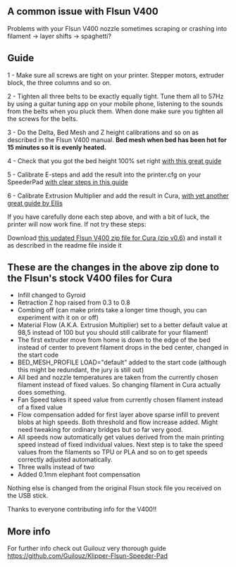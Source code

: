 ## A common issue with Flsun V400  
  
Problems with your Flsun V400 nozzle sometimes scraping or crashing into filament -&gt; layer shifts -&gt; spaghetti?

  
## Guide

1 - Make sure all screws are tight on your printer. Stepper motors, extruder block, the three columns and so on. 

2 - Tighten all three belts to be exactly equally tight. Tune them all to 57Hz by using a guitar tuning app on your mobile phone, listening to the sounds from the belts when you pluck them. When done make sure you tighten all the screws for the belts.  
    
3 - Do the Delta, Bed Mesh and Z height calibrations and so on as described in the Flsun V400 manual. **Bed mesh when bed has been hot for 15 minutes so it is evenly heated.**  

4 - Check that you got the bed height 100% set right <a href="https://ellis3dp.com/Print-Tuning-Guide/articles/first_layer_squish.html">with this great guide</a>  

5 - Calibrate E-steps and add the result into the printer.cfg on your SpeederPad <a href="https://ellis3dp.com/Print-Tuning-Guide/articles/extruder_calibration.html"> with clear steps in this guide</a>   

6 - Calibrate Extrusion Multiplier and add the result in Cura, <a href=https://ellis3dp.com/Print-Tuning-Guide/articles/extrusion_multiplier.html>with yet another great guide by Ellis</a>  
  
If you have carefully done each step above, and with a bit of luck, the printer will now work fine. If not try these steps:

Download <a href="Updated%20config%20for%20Cura%20-%20Flsun%20V400%20(v0.6).zip?raw=true">this updated Flsun V400 zip file for Cura (zip v0.6)</a> and install it as described in the readme file inside it 

## These are the changes in the above zip done to the Flsun's stock V400 files for Cura  

- Infill changed to Gyroid
- Retraction Z hop raised from 0.3 to 0.8
- Combing off (can make prints take a longer time though, you can experiment with it on or off)
- Material Flow (A.K.A. Extrusion Multiplier) set to a better default value at 98,5 instead of 100 but you should still calibrate for your filament! 
- The first extruder move from home is down to the edge of the bed instead of center to prevent filament drops in the bed center, changed in the start code  
- BED_MESH_PROFILE LOAD="default" added to the start code (although this might be redundant, the jury is still out)
- All bed and nozzle temperatures are taken from the currently chosen filament instead of fixed values. So changing filament in Cura actually does something.
- Fan Speed takes it speed value from currently chosen filament instead of a fixed value
- Flow compensation added for first layer above sparse infill to prevent blobs at high speeds. Both threshold and flow increase added. Might need tweaking for ordinary bridges but so far very good.
- All speeds now automatically get values derived from the main printing speed instead of fixed individual values. Next step is to take the speed values from the filaments so TPU or PLA and so on to get speeds correctly adjusted automatically. 
- Three walls instead of two  
- Added 0.1mm elephant foot compensation
  
Nothing else is changed from the original Flsun stock file you received on the USB stick. 
  
Thanks to everyone contributing info for the V400!!
  
## More info  
  
For further info check out Guilouz very thorough guide https://github.com/Guilouz/Klipper-Flsun-Speeder-Pad


